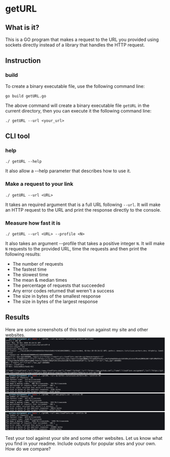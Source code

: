 # getURL

## What is it?

This is a GO program that makes a request to the URL you provided using sockets directly instead of a library that handles the HTTP request.

## Instruction
### build
To create a binary executable file, use the following command line:
```
go build getURL.go
```
The above command will create a binary executable file `getURL` in the current directory, then you can execute it the following command line:
```
./ getURL --url <your_url>
```

## CLI tool
### help
```
./ getURL --help
```
It also allow a --help parameter that describes how to use it.

### Make a request to your link
```
./ getURL --url <URL>
```
It takes an required argument that is a full URL following `--url`.
It will make an HTTP request to the URL and print the response directly to the console.  


### Measure how fast it is
```
./ getURL --url <URL> --profile <N>
```
It also takes an argument --profile that takes a positive integer `N`.
It will make `N` requests to the provided URL, time the requests and then print the following results:

* The number of requests
* The fastest time
* The slowest time
* The mean & median times
* The percentage of requests that succeeded
* Any error codes returned that weren't a success
* The size in bytes of the smallest response
* The size in bytes of the largest response

## Results
Here are some screenshots of this tool run against my site and other websites.
![geturl](images/readme-1.jpg)
![getprofile](images/readme-2.jpg)
![getprofile](images/readme-3.jpg)
![getprofile](images/readme-4.jpg)

Test your tool against your site and some other websites.  Let us know what you find in your readme.  Include outputs for popular sites and your own.  How do we compare?

